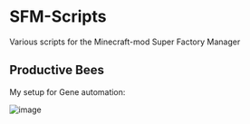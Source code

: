 # SFM-Scripts
Various scripts for the Minecraft-mod Super Factory Manager

## Productive Bees
My setup for Gene automation:

![image](https://github.com/user-attachments/assets/9b895e46-7400-42dc-ba71-a91f9465da8c)
